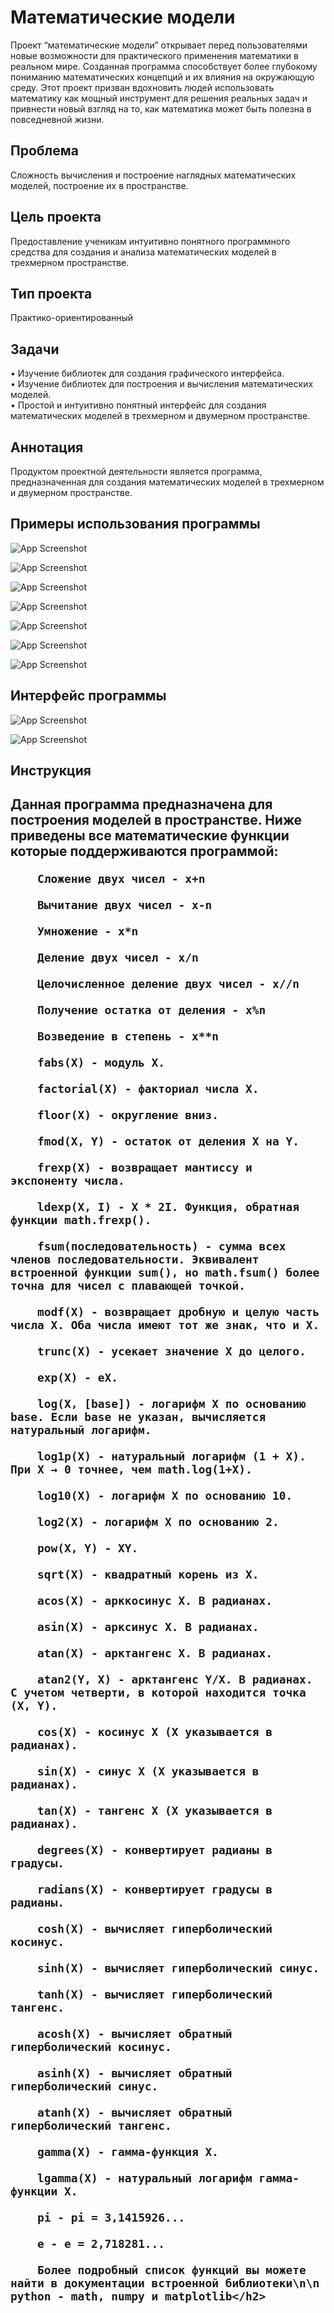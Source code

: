 <h1 class="code-line" data-line-start=0 data-line-end=1 ><a id="__0"></a>Математические модели</h1>
<p class="has-line-data" data-line-start="3" data-line-end="4">Проект “математические модели” открывает перед пользователями новые возможности для практического применения математики в реальном мире. Созданная программа способствует более глубокому пониманию математических концепций и их влияния на окружающую среду. Этот проект призван вдохновить людей использовать математику как мощный инструмент для решения реальных задач и привнести новый взгляд на то, как математика может быть полезна в повседневной жизни.</p>
<h2 class="code-line" data-line-start=5 data-line-end=6 ><a id="_5"></a>Проблема</h2>
<p class="has-line-data" data-line-start="6" data-line-end="7">Cложность вычисления и построение наглядных математических моделей, построение их в пространстве.</p>
<h2 class="code-line" data-line-start=8 data-line-end=9 ><a id="__8"></a>Цель проекта</h2>
<p class="has-line-data" data-line-start="9" data-line-end="10">Предоставление ученикам интуитивно понятного программного средства для создания и анализа математических моделей в трехмерном пространстве.</p>
<h2 class="code-line" data-line-start=11 data-line-end=12 ><a id="__11"></a>Тип проекта</h2>
<p class="has-line-data" data-line-start="12" data-line-end="13">Практико-ориентированный</p>
<h2 class="code-line" data-line-start=14 data-line-end=15 ><a id="_14"></a>Задачи</h2>
<p class="has-line-data" data-line-start="15" data-line-end="18">•   Изучение библиотек для создания графического интерфейса.<br>
•   Изучение библиотек для построения и вычисления математических моделей.<br>
•   Простой и интуитивно понятный интерфейс для создания математических моделей в трехмерном и двумерном пространстве.</p>
<h2 class="code-line" data-line-start=19 data-line-end=20 ><a id="_19"></a>Аннотация</h2>
<p class="has-line-data" data-line-start="20" data-line-end="21">Продуктом проектной деятельности является программа, предназначенная для создания математических моделей в трехмерном и двумерном пространстве.</p>
<h2 class="code-line" data-line-start=22 data-line-end=23 ><a id="_22"></a>Примеры использования программы</h2>
<p class="has-line-data" data-line-start="23" data-line-end="24"><img src="\image\image_1.jpg" alt="App Screenshot"></p>
<p class="has-line-data" data-line-start="23" data-line-end="24"><img src="\image\image_2.jpg" alt="App Screenshot"></p>
<p class="has-line-data" data-line-start="23" data-line-end="24"><img src="\image\image_3.jpg" alt="App Screenshot"></p>
<p class="has-line-data" data-line-start="23" data-line-end="24"><img src="\image\image_5.jpg" alt="App Screenshot"></p>
<p class="has-line-data" data-line-start="23" data-line-end="24"><img src="\image\image_6.jpg" alt="App Screenshot"></p>
<p class="has-line-data" data-line-start="23" data-line-end="24"><img src="\image\image_7.jpg" alt="App Screenshot"></p>
<p class="has-line-data" data-line-start="23" data-line-end="24"><img src="\image\image_8.jpg" alt="App Screenshot"></p>
<h2 class="code-line" data-line-start=22 data-line-end=23 ><a id="_22"></a>Интерфейс программы</h2>
<p class="has-line-data" data-line-start="23" data-line-end="24"><img src="\image\image_4.jpg" alt="App Screenshot"></p>
<p class="has-line-data" data-line-start="23" data-line-end="24"><img src="\image\image_9.jpg" alt="App Screenshot"></p>
<h2 class="code-line" data-line-start=22 data-line-end=23 ><a id="_22"></a>Инструкция</h2>
<h2 class="code-line" data-line-start=19 data-line-end=20 ><a id="_19"></a>Данная программа предназначена для построения моделей в пространстве. Ниже приведены все математические функции которые поддерживаются программой:

        Сложение двух чисел - x+n

        Вычитание двух чисел - x-n

        Умножение - x*n

        Деление двух чисел - x/n

        Целочисленное деление двух чисел - x//n

        Получение остатка от деления - x%n

        Возведение в степень - x**n

        fabs(X) - модуль X.

        factorial(X) - факториал числа X.

        floor(X) - округление вниз.

        fmod(X, Y) - остаток от деления X на Y.

        frexp(X) - возвращает мантиссу и экспоненту числа.

        ldexp(X, I) - X * 2I. Функция, обратная функции math.frexp().

        fsum(последовательность) - сумма всех членов последовательности. Эквивалент встроенной функции sum(), но math.fsum() более точна для чисел с плавающей точкой.

        modf(X) - возвращает дробную и целую часть числа X. Оба числа имеют тот же знак, что и X.

        trunc(X) - усекает значение X до целого.

        exp(X) - eX.

        log(X, [base]) - логарифм X по основанию base. Если base не указан, вычисляется натуральный логарифм.

        log1p(X) - натуральный логарифм (1 + X). При X → 0 точнее, чем math.log(1+X).

        log10(X) - логарифм X по основанию 10.

        log2(X) - логарифм X по основанию 2.

        pow(X, Y) - XY.

        sqrt(X) - квадратный корень из X.

        acos(X) - арккосинус X. В радианах.

        asin(X) - арксинус X. В радианах.

        atan(X) - арктангенс X. В радианах.

        atan2(Y, X) - арктангенс Y/X. В радианах. С учетом четверти, в которой находится точка (X, Y).

        cos(X) - косинус X (X указывается в радианах).

        sin(X) - синус X (X указывается в радианах).

        tan(X) - тангенс X (X указывается в радианах).

        degrees(X) - конвертирует радианы в градусы.

        radians(X) - конвертирует градусы в радианы.

        cosh(X) - вычисляет гиперболический косинус.

        sinh(X) - вычисляет гиперболический синус.

        tanh(X) - вычисляет гиперболический тангенс.

        acosh(X) - вычисляет обратный гиперболический косинус.

        asinh(X) - вычисляет обратный гиперболический синус.

        atanh(X) - вычисляет обратный гиперболический тангенс.

        gamma(X) - гамма-функция X.

        lgamma(X) - натуральный логарифм гамма-функции X.

        pi - pi = 3,1415926...

        e - e = 2,718281...

        Более подробный список функций вы можете найти в документации встроенной библиотеки\n\n        python - math, numpy и matplotlib</h2>